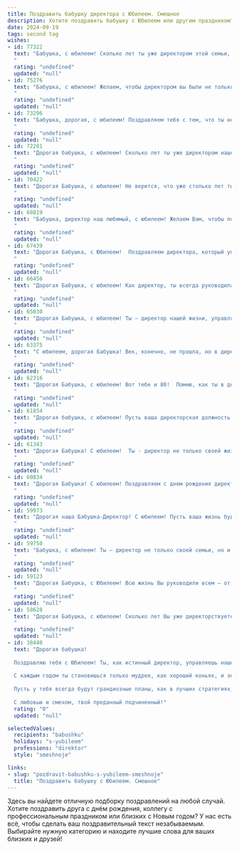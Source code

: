 ```yaml
---
title: Поздравить бабушку директора с Юбилеем. Смешное
description: Хотите поздравить бабушку с Юбилеем или другим праздником? Наш ИИ создаст незабываемое поздравление, а вы обязательно выделитесь среди других.  
date: 2024-09-19
tags: second tag
wishes:
- id: 77322
  text: "Бабушка, с юбилеем! Сколько лет ты уже директором этой семьи, а мы все еще не знаем, какие тайные методы управления ты применяешь! Но одно мы знаем точно: ты - самая главная шеф-повара, стилист и хозяйка, в чьем царстве всегда царит уют и любовь! 🎉🥂
  "
  rating: "undefined"
  updated: "null"
- id: 75276
  text: "Бабушка, с юбилеем! Желаем, чтобы директором вы были не только на работе, но и дома, и чтобы все подчинялись вашим указаниям, даже внуки! 😜
  "
  rating: "undefined"
  updated: "null"
- id: 73296
  text: "Бабушка, дорогая, с юбилеем! Поздравляем тебя с тем, что ты не только прекрасно выглядишь, но и по-прежнему успешно управляешь всем, как опытный директор – своей семьей, внуками и даже, кажется, временем! Пусть этот юбилей станет началом новой, ещё более успешной и весёлой главы твоей жизни!
  "
  rating: "undefined"
  updated: "null"
- id: 72281
  text: "Дорогая бабушка, с юбилеем! Сколько лет ты уже директором нашей жизни: рулишь, командоап, а мы, как верные подчиненные, слушаемся и любим! Пусть твой авторитет только растет, а пенсия - никогда не придет!
  "
  rating: "undefined"
  updated: "null"
- id: 70422
  text: "Дорогая Бабушка, с юбилеем! Не верится, что уже столько лет ты рулишь не только семьёй, но и целым предприятием!  Надеемся, что в кабинете директора у тебя хоть иногда  бывают перерывы на чай, а не только на совещания 😉  Будь здорова, бодра,  и пусть твоя \"директорская\"  жизнь  продолжается  в  полной  красоте  и  приятных  моментах!
  "
  rating: "undefined"
  updated: "null"
- id: 68819
  text: "Бабушка, директор наш любимый, с юбилеем! Желаем Вам, чтобы подчиненные не только слушались, но и всегда выполняли Ваши приказы, а пенсия была такой же большой, как Ваша любовь к внукам!
  "
  rating: "undefined"
  updated: "null"
- id: 67439
  text: "Дорогая Бабушка, с Юбилеем!  Поздравляем директора, который уже столько лет \"рулит\" не только домом, но и всей нашей жизнью!  Пусть у вас всегда будет порядок, как на совещании, и пусть все вокруг  \"подчиняются\" только вашим желаниям! 🎉
  "
  rating: "undefined"
  updated: "null"
- id: 66456
  text: "Дорогая Бабушка, с юбилеем! Как директор, ты всегда руководила своей семьей с железной рукой и несгибаемым оптимизмом. Всегда знала, как управлять финансами (и дедушкиным настроением), и организовывать семейные праздники с размахом. Спасибо за твой неутомимый труд и бесконечное терпение! С юбилеем, наша любимая, строгая, но справедливая директорша!
  "
  rating: "undefined"
  updated: "null"
- id: 65030
  text: "Дорогая Бабушка, с юбилеем! Ты – директор нашей жизни, управляешь ею с нежностью и строгостью, как настоящая королева! Желаем тебе, чтобы твой \"директорский\" опыт приносил только радость, а \"подчиненные\" были послушными и любили тебя безмерно! 🥂
  "
  rating: "undefined"
  updated: "null"
- id: 63375
  text: "С юбилеем, дорогая Бабушка! Век, конечно, не прошла, но в директорах, как известно, годы летят, как один! Желаем Вам крепких нервов, чтобы справляться с любыми подчиненными, и железного здоровья, чтобы успевать все: и управлять, и внуков баловать! 🎉🎂
  "
  rating: "undefined"
  updated: "null"
- id: 62316
  text: "Дорогая Бабушка, с юбилеем! Вот тебе и 80!  Помню, как ты в детстве ругала меня за то, что я  постоянно \"хромаю на обе ноги\" и \"путешествую по потолку\".  А теперь у тебя самого главного -  \"потолочного путешествия\",  только  в  главу  отдела   директора! 🥳  Поздравляю,  теперь ты точно \"хромать\" не будешь -  только  на  московские  улицы  на  иномарке! 🚘  Будь  здрава,  бодра  и  весела! 😊
  "
  rating: "undefined"
  updated: "null"
- id: 61854
  text: "Дорогая бабушка, с юбилеем! Пусть ваша директорская должность будет не только почетной, но и по-настоящему \"золотой\"! Желаем вам, чтобы подчиненные всегда были послушными, как внуки, а прибыль росла, словно на дрожжах, как тесто для ваших вкусных пирогов!
  "
  rating: "undefined"
  updated: "null"
- id: 61343
  text: "Дорогая Бабушка! С юбилеем!  Ты - директор не только своей жизни, но и всех наших сердец!  Мы желаем тебе, чтобы твои подчиненные (мы) всегда были послушными, а \"сдача отчетов\" приносила только радость!  Будь здорова, любима, и пусть твоя жизнь будет полна счастья и веселых событий! 😉🎉
  "
  rating: "undefined"
  updated: "null"
- id: 60834
  text: "Дорогая Бабушка! С юбилеем! Поздравляем с днем рождения директора, да не просто директора, а самого крутого директора в мире! Желаем, чтобы твой \"директорский\" опыт пригодился не только на работе, но и в жизни - пусть все всегда идет по плану, а подчиненные (внуки) всегда слушаются!
  "
  rating: "undefined"
  updated: "null"
- id: 59973
  text: "Дорогая наша Бабушка-Директор! С юбилеем! Пусть ваша жизнь будет такой же яркой и полной событий, как ваш кабинет в самый разгар рабочего дня. Желаем вам море позитива, океан здоровья, и чтобы подчиненные всегда выполняли ваши указания, даже если они противоречат друг другу! 😉
  "
  rating: "undefined"
  updated: "null"
- id: 59750
  text: "Бабушка, с юбилеем! Ты – директор не только своей семьи, но и всего нашего смешного и шумного мира! Желаем тебе столько же бодрости духа, сколько лет тебе исполнилось, и пусть твой авторитет будет непререкаемым даже для самых строптивых внуков!
  "
  rating: "undefined"
  updated: "null"
- id: 59123
  text: "Дорогая Бабушка, с Юбилеем! Всю жизнь Вы руководили всем – от семейных обедов до домашних дел, и теперь, даже будучи директором на пенсии, Вы продолжаете держать всех в ежовых рукавицах. Желаем Вам, чтобы и в дальнейшем все подчинялись Вашим приказам, а все отчеты были только с положительным результатом!
  "
  rating: "undefined"
  updated: "null"
- id: 58628
  text: "Дорогая Бабушка, с юбилеем! Сколько лет Вы уже директорствуете? Наверняка, за это время успели обучить не одно поколение сотрудников искусству \"строить\" из подчиненных пирамиду! Но главное - Вы всегда остаетесь нашей любимой,  доброй и мудрой Бабушкой. С днём рождения! 🎉
  "
  rating: "undefined"
  updated: "null"
- id: 38440
  text: "Дорогая бабушка!
  
  Поздравляю тебя с Юбилеем! Ты, как истинный директор, управляешь нашей семейной конторой с таким мастерством, что даже в самой сложной ситуации знаешь, как подать отчет и угостить пирожками!
  
  С каждым годом ты становишься только мудрее, как хороший коньяк, и энергичнее, как свежевыпеченный хлеб. Желаю тебе оставаться в отличной форме — ведь \"бабушка-директор\" — это не только звание, но и целая культура!
  
  Пусть у тебя всегда будут грандиозные планы, как в лучших стратегиях, и счастье будет твоим постоянным партнером. А если вдруг кто-то решит тобой манипулировать — помни, у тебя всегда есть запасной план: твои знаменитые печенья могут решить любые вопросы!
  
  С любовью и смехом, твой преданный подчиненный!"
  rating: "0"
  updated: "null"

selectedValues:
  recipients: "babushku"
  holidays: "s-yubileem"
  professions: "direktor"
  style: "smeshnoje"

links:
- slug: "pozdravit-babushku-s-yubileem-smeshnoje"
  title: "Поздравить бабушку с Юбилеем. Смешное"
---
```


Здесь вы найдете отличную подборку поздравлений на любой случай. 
Хотите поздравить друга с днём рождения, коллегу с профессиональным праздником или близких с Новым годом? У нас есть всё, чтобы сделать ваш поздравительный текст незабываемым. Выбирайте нужную категорию и находите лучшие слова для ваших близких и друзей!
